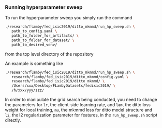 ### Running hyperparameter sweep

To run the hyperparameter sweep you simply run the command

```bash
./research/flamby/fed_isic2019/ditto_mkmmd/run_hp_sweep.sh \
   path_to_config.yaml \
   path_to_folder_for_artifacts/ \
   path_to_folder_for_dataset/ \
   path_to_desired_venv/
```

from the top level directory of the repository

An example is something like
``` bash
./research/flamby/fed_isic2019/ditto_mkmmd/run_hp_sweep.sh \
   research/flamby/fed_isic2019/ditto_mkmmd/config.yaml \
   research/flamby/fed_isic2019/ditto_mkmmd/ \
   /Users/xxx/Desktop/FLambyDatasets/fedisic2019/ \
   /h/xxx/yyy/zzz/
```

In order to manipulate the grid search being conducted, you need to change the parameters for `lr`, the client-side learning rate, and  `lam`, the ditto loss weight for local training, `mu`, the mkmmd loss for ditto model structure and `l2`, the l2 regularization parameter for features, in the `run_hp_sweep.sh` script directly.
